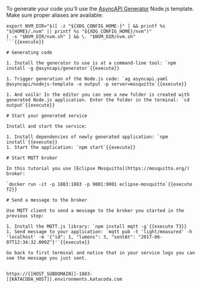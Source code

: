 To generate your code you'll use the [AsyncAPI Generator](https://github.com/asyncapi/generator) Node.js template.
Make sure proper aliases are available: 
```
export NVM_DIR="$([ -z "${XDG_CONFIG_HOME-}" ] && printf %s "${HOME}/.nvm" || printf %s "${XDG_CONFIG_HOME}/nvm")"
[ -s "$NVM_DIR/nvm.sh" ] && \. "$NVM_DIR/nvm.sh"
```{{execute}}

# Generating code

1. Install the generator to use is at a command-line tool: `npm install -g @asyncapi/generator`{{execute}}

1. Trigger generation of the Node.js code: `ag asyncapi.yaml @asyncapi/nodejs-template -o output -p server=mosquitto`{{execute}}

1. And voilà! In the editor you can see a new folder is created with generated Node.js application. Enter the folder in the terminal: `cd output`{{execute}}

# Start your generated service

Install and start the service:

1. Install dependencies of newly generated application: `npm install`{{execute}}
1. Start the application: `npm start`{{execute}}

# Start MQTT broker

In this tutorial you use [Eclipse Mosquitto](https://mosquitto.org/) broker:

`docker run -it -p 1883:1883 -p 9001:9001 eclipse-mosquitto`{{execute T2}}

# Send a message to the broker

Use MQTT client to send a message to the broker you started in the previous step:

1. Install the MQTT.js library: `npm install mqtt -g`{{execute T3}}
1. Send message to your application: `mqtt pub -t 'light/measured' -h 'localhost' -m '{"id": 1, "lumens": 3, "sentAt": "2017-06-07T12:34:32.000Z"}'`{{execute}}

Go back to first terminal and notice that in your service logs you can see the message you just sent.


https://[[HOST_SUBDOMAIN]]-1883-[[KATACODA_HOST]].environments.katacoda.com